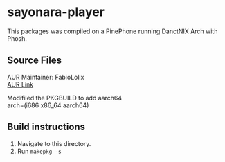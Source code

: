 # sayonara-player
This packages was compiled on a PinePhone running DanctNIX Arch with Phosh.

## Source Files
AUR Maintainer: FabioLolix <br>
[AUR Link](https://aur.archlinux.org/packages/sayonara-player)

Modifiled the PKGBUILD to add aarch64 <br>
arch=(i686 x86_64 aarch64)


## Build instructions
1. Navigate to this directory.
2. Run `makepkg -s`
